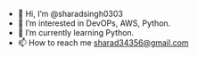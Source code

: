 - 👋 Hi, I’m @sharadsingh0303
- 👀 I’m interested in DevOPs, AWS, Python.
- 🌱 I’m currently learning Python.
- 📫 How to reach me sharad34356@gmail.com

<!---
sharadsingh0303/sharadsingh0303 is a ✨ special ✨ repository because its `README.md` (this file) appears on your GitHub profile.
You can click the Preview link to take a look at your changes.
--->
